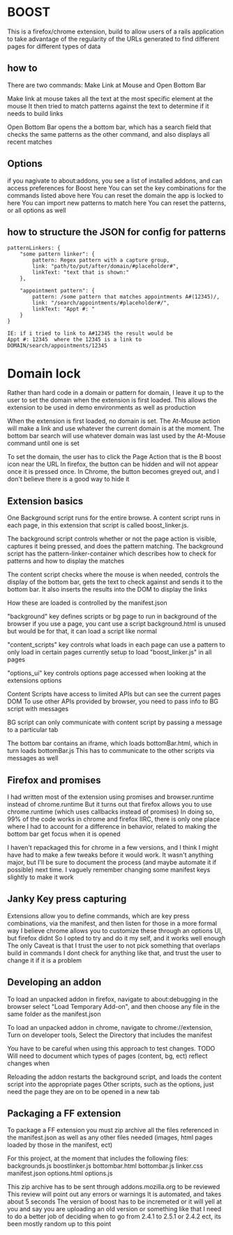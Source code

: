 # BOOST

This is a firefox/chrome extension, build to allow users of a rails application to take advantage of the regularity of the URLs generated to find different pages for different types of data

## how to

There are two commands: Make Link at Mouse and Open Bottom Bar

Make link at mouse takes all the text at the most specific element at the mouse
It then tried to match patterns against the text to determine if it needs to build links

Open Bottom Bar opens the a bottom bar, which has a search field that checks the same patterns as the other command, and also displays all recent matches

## Options

if you nagivate to about:addons, you see a list of installed addons, and can access preferences for Boost here
You can set the key combinations for the commands listed above here
You can reset the domain the app is locked to here
You can import new patterns to match here
You can reset the patterns, or all options as well

## how to structure the JSON for config for patterns

    patternLinkers: {
    	"some pattern linker": {
    		pattern: Regex pattern with a capture group,
    		link: "path/to/put/after/domain/#placeholder#",
    		linkText: "text that is shown:"
    	},

    	"appointment pattern": {
    		pattern: /some pattern that matches appointments A#(12345)/,
    		link: "/search/appointments/#placeholder#/",
    		linkText: "Appt #: "
    	}
    }

    IE: if i tried to link to A#12345 the result would be
    Appt #: 12345  where the 12345 is a link to DOMAIN/search/appointments/12345

# Domain lock

Rather than hard code in a domain or pattern for domain, I leave it up to the user to set the domain when the extension is first loaded. This allows the extension to be used in demo environments as well as production

When the extension is first loaded, no domain is set. The At-Mouse action will make a link and use whatever the current domain is at the moment. The bottom bar search will use whatever domain was last used by the At-Mouse command until one is set

To set the domain, the user has to click the Page Action that is the B boost icon near the URL
In firefox, the button can be hidden and will not appear once it is pressed once.
In Chrome, the button becomes greyed out, and I don't believe there is a good way to hide it

## Extension basics

One Background script runs for the entire browse. A content script runs in each page, in this extension that script is called boost_linker.js.

The background script controls whether or not the page action is visible, captures it being pressed, and does the pattern matching. The background script has the pattern-linker-container which describes how to check for patterns and how to display the matches

The content script checks where the mouse is when needed, controls the display of the bottom bar, gets the text to check against and sends it to the bottom bar. It also inserts the results into the DOM to display the links

How these are loaded is controlled by the manifest.json

"background" key defines scripts or bg page to run in background of the browser
if you use a page, you cant use a script
background.html is unused but would be for that, it can load a script like normal

"content_scripts" key controls what loads in each page
can use a pattern to only load in certain pages
currently setup to load "boost_linker.js" in all pages

"options_ui" key controls options page accessed when looking at the extensions options

Content Scripts have access to limited APIs but can see the current pages DOM
To use other APIs provided by browser, you need to pass info to BG script with messages

BG script can only communicate with content script by passing a message to a particular tab

The bottom bar contains an iframe, which loads bottomBar.html, which in turn loads bottomBar.js
This has to communicate to the other scripts via messages as well

## Firefox and promises

I had written most of the extension using promises and browser.runtime instead of chrome.runtime
But it turns out that firefox allows you to use chrome.runtime (which uses callbacks instead of promises)
In doing so, 99% of the code works in chrome and firefox
IIRC, there is only one place where I had to account for a difference in behavior, related to making the bottom bar get focus when it is opened

I haven't repackaged this for chrome in a few versions, and I think I might have had to make a few tweaks before it would work. It wasn't anything major, but I'll be sure to document the process (and maybe automate it if possible) next time. I vaguely remember changing some manifest keys slightly to make it work

## Janky Key press capturing

Extensions allow you to define commands, which are key press combinations, via the manifest, and then listen for those in a more formal way
I believe chrome allows you to customize these through an options UI, but firefox didnt
So I opted to try and do it my self, and it works well enough
The only Caveat is that I trust the user to not pick something that overlaps build in commands
I dont check for anything like that, and trust the user to change it if it is a problem

## Developing an addon

To load an unpacked addon in firefox,
navigate to about:debugging in the browser
select "Load Temporary Add-on", and then choose any file in the same folder as the manifest.json

To load an unpacked addon in chrome,
navigate to chrome://extension,
Turn on developer tools,
Select the Directory that includes the manifest

You have to be careful when using this approach to test changes.
TODO Will need to document which types of pages (content, bg, ect) reflect changes when

Reloading the addon restarts the background script, and loads the content script into the appropriate pages
Other scripts, such as the options, just need the page they are on to be opened in a new tab

## Packaging a FF extension

To package a FF extension you must zip archive all the files referenced in the manifest.json as well as any other files needed (images, html pages loaded by those in the manifest, ect)

For this project, at the moment that includes the following files:
backgrounds.js
boostlinker.js
bottombar.html
bottombar.js
linker.css
manifest.json
options.html
options.js

This zip archive has to be sent through addons.mozilla.org to be reviewed
This review will point out any errors or warnings
It is automated, and takes about 5 seconds
The version of boost has to be incremeted or it will yell at you and say you are uploading an old version or something like that
I need to do a better job of deciding when to go from 2.4.1 to 2.5.1 or 2.4.2 ect, its been mostly random up to this point
